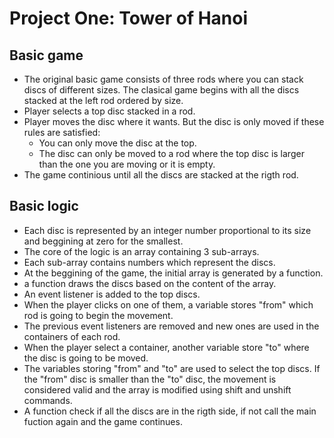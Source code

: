 # Project One: Tower of Hanoi

## Basic game

* The original basic game consists of three rods where you can stack discs of different sizes. The clasical game begins with all the discs stacked at the left rod ordered by size.
* Player selects a top disc stacked in a rod.
* Player moves the disc where it wants. But the disc is only moved if these rules are satisfied:
    + You can only move the disc at the top.
    + The disc can only be moved to a rod where the top disc is larger than the one you are moving or it is empty.
* The game continious until all the discs are stacked at the rigth rod.

## Basic logic

* Each disc is represented by an integer number proportional to its size and beggining at zero for the smallest.
* The core of the logic is an array containing 3 sub-arrays.
* Each sub-array contains numbers which represent the discs.
* At the beggining of the game, the initial array is generated by a function.
* a function draws the discs based on the content of the array.
* An event listener is added to the top discs.
* When the player clicks on one of them, a variable stores "from" which rod is going to begin the movement.
* The previous event listeners are removed and new ones are used in the containers of each rod.
* When the player select a container, another variable store "to" where the disc is going to be moved.
* The variables storing "from" and "to" are used to select the top discs. If the "from" disc is smaller than the "to" disc, the movement is considered valid and the array is modified using shift and unshift commands.
* A function check if all the discs are in the rigth side, if not call the main fuction again and the game continues.